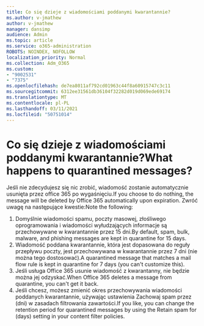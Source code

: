 ```yaml
---
title: Co się dzieje z wiadomościami poddanymi kwarantannie?
ms.author: v-jmathew
author: v-jmathew
manager: dansimp
audience: Admin
ms.topic: article
ms.service: o365-administration
ROBOTS: NOINDEX, NOFOLLOW
localization_priority: Normal
ms.collection: Adm_O365
ms.custom:
- "9002531"
- "7375"
ms.openlocfilehash: de7ea8011af792cd01963c44f8a60915747c3c11
ms.sourcegitcommit: 6312ee31561db36104f32282d019d069ede69174
ms.translationtype: MT
ms.contentlocale: pl-PL
ms.lasthandoff: 03/11/2021
ms.locfileid: "50751014"
---
```

# <a name="what-happens-to-quarantined-messages"></a><span data-ttu-id="e7881-102">Co się dzieje z wiadomościami poddanymi kwarantannie?</span><span class="sxs-lookup"><span data-stu-id="e7881-102">What happens to quarantined messages?</span></span>

<span data-ttu-id="e7881-103">Jeśli nie zdecydujesz się nic zrobić, wiadomość zostanie automatycznie usunięta przez office 365 po wygaśnięciu.</span><span class="sxs-lookup"><span data-stu-id="e7881-103">If you choose to do nothing, the message will be deleted by Office 365 automatically upon expiration.</span></span> <span data-ttu-id="e7881-104">Zwróć uwagę na następujące kwestie:</span><span class="sxs-lookup"><span data-stu-id="e7881-104">Note the following:</span></span>

1. <span data-ttu-id="e7881-105">Domyślnie wiadomości spamu, poczty masowej, złośliwego oprogramowania i wiadomości wyłudzających informacje są przechowywane w kwarantannie przez 15 dni.</span><span class="sxs-lookup"><span data-stu-id="e7881-105">By default, spam, bulk, malware, and phishing messages are kept in quarantine for 15 days.</span></span>
2. <span data-ttu-id="e7881-106">Wiadomość poddana kwarantannie, która jest dopasowana do reguły przepływu poczty, jest przechowywana w kwarantannie przez 7 dni (nie można tego dostosować).</span><span class="sxs-lookup"><span data-stu-id="e7881-106">A quarantined message that matches a mail flow rule is kept in quarantine for 7 days (you can't customize this).</span></span>
3. <span data-ttu-id="e7881-107">Jeśli usługa Office 365 usunie wiadomość z kwarantanny, nie będzie można jej odzyskać.</span><span class="sxs-lookup"><span data-stu-id="e7881-107">When Office 365 deletes a message from quarantine, you can't get it back.</span></span>
4. <span data-ttu-id="e7881-108">Jeśli chcesz, możesz zmienić okres przechowywania wiadomości poddanych kwarantannie, używając ustawienia Zachowaj spam przez (dni) w zasadach filtrowania zawartości.</span><span class="sxs-lookup"><span data-stu-id="e7881-108">If you like, you can change the retention period for quarantined messages by using the Retain spam for (days) setting in your content filter policies.</span></span>
